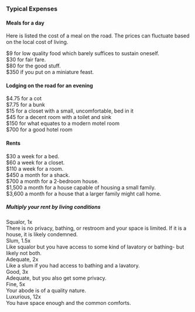 ### Typical Expenses

#### Meals for a day
Here is listed the cost of a meal on the road. The prices can fluctuate based on the local cost of living.

$9 for low quality food which barely suffices to sustain oneself.  
$30 for fair fare.  
$80 for the good stuff.  
$350 if you put on a miniature feast.  

#### Lodging on the road for an evening  
$4.75 for a cot  
$7.75 for a bunk  
$15 for a closet with a small, uncomfortable, bed in it  
$45 for a decent room with a toilet and sink  
$150 for what equates to a modern motel room  
$700 for a good hotel room

#### Rents
$30 a week for a bed.  
$60 a week for a closet.  
$110 a week for a room.  
$450 a month for a shack.  
$700 a month for a 2-bedroom house.  
$1,500 a month for a house capable of housing a small family.  
$3,600 a month for a house that a larger family might call home.

##### Multiply your rent by living conditions
Squalor, 1x  
There is no privacy, bathing, or restroom and your space is limited. If it is a house, it is likely condemned.  
Slum, 1.5x  
Like squalor but you have access to some kind of lavatory or bathing- but likely not both.  
Adequate, 2x  
Like a slum if you had access to bathing and a lavatory.  
Good, 3x  
Adequate, but you also get some privacy.  
Fine, 5x  
Your abode is of a quality nature.  
Luxurious, 12x  
You have space enough and the common comforts.
